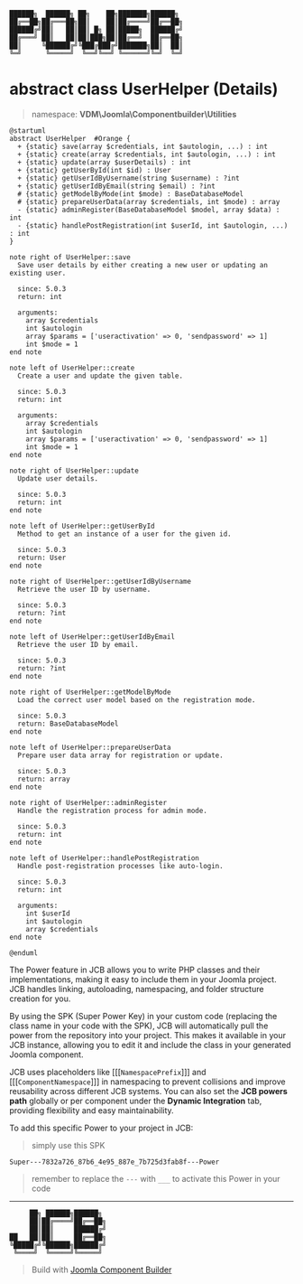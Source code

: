```
██████╗  ██████╗ ██╗    ██╗███████╗██████╗
██╔══██╗██╔═══██╗██║    ██║██╔════╝██╔══██╗
██████╔╝██║   ██║██║ █╗ ██║█████╗  ██████╔╝
██╔═══╝ ██║   ██║██║███╗██║██╔══╝  ██╔══██╗
██║     ╚██████╔╝╚███╔███╔╝███████╗██║  ██║
╚═╝      ╚═════╝  ╚══╝╚══╝ ╚══════╝╚═╝  ╚═╝
```
# abstract class UserHelper (Details)
> namespace: **VDM\Joomla\Componentbuilder\Utilities**

```uml
@startuml
abstract UserHelper  #Orange {
  + {static} save(array $credentials, int $autologin, ...) : int
  + {static} create(array $credentials, int $autologin, ...) : int
  + {static} update(array $userDetails) : int
  + {static} getUserById(int $id) : User
  + {static} getUserIdByUsername(string $username) : ?int
  + {static} getUserIdByEmail(string $email) : ?int
  # {static} getModelByMode(int $mode) : BaseDatabaseModel
  # {static} prepareUserData(array $credentials, int $mode) : array
  - {static} adminRegister(BaseDatabaseModel $model, array $data) : int
  - {static} handlePostRegistration(int $userId, int $autologin, ...) : int
}

note right of UserHelper::save
  Save user details by either creating a new user or updating an existing user.

  since: 5.0.3
  return: int
  
  arguments:
    array $credentials
    int $autologin
    array $params = ['useractivation' => 0, 'sendpassword' => 1]
    int $mode = 1
end note

note left of UserHelper::create
  Create a user and update the given table.

  since: 5.0.3
  return: int
  
  arguments:
    array $credentials
    int $autologin
    array $params = ['useractivation' => 0, 'sendpassword' => 1]
    int $mode = 1
end note

note right of UserHelper::update
  Update user details.

  since: 5.0.3
  return: int
end note

note left of UserHelper::getUserById
  Method to get an instance of a user for the given id.

  since: 5.0.3
  return: User
end note

note right of UserHelper::getUserIdByUsername
  Retrieve the user ID by username.

  since: 5.0.3
  return: ?int
end note

note left of UserHelper::getUserIdByEmail
  Retrieve the user ID by email.

  since: 5.0.3
  return: ?int
end note

note right of UserHelper::getModelByMode
  Load the correct user model based on the registration mode.

  since: 5.0.3
  return: BaseDatabaseModel
end note

note left of UserHelper::prepareUserData
  Prepare user data array for registration or update.

  since: 5.0.3
  return: array
end note

note right of UserHelper::adminRegister
  Handle the registration process for admin mode.

  since: 5.0.3
  return: int
end note

note left of UserHelper::handlePostRegistration
  Handle post-registration processes like auto-login.

  since: 5.0.3
  return: int
  
  arguments:
    int $userId
    int $autologin
    array $credentials
end note
 
@enduml
```

The Power feature in JCB allows you to write PHP classes and their implementations, making it easy to include them in your Joomla project. JCB handles linking, autoloading, namespacing, and folder structure creation for you.

By using the SPK (Super Power Key) in your custom code (replacing the class name in your code with the SPK), JCB will automatically pull the power from the repository into your project. This makes it available in your JCB instance, allowing you to edit it and include the class in your generated Joomla component.

JCB uses placeholders like [[[`NamespacePrefix`]]] and [[[`ComponentNamespace`]]] in namespacing to prevent collisions and improve reusability across different JCB systems. You can also set the **JCB powers path** globally or per component under the **Dynamic Integration** tab, providing flexibility and easy maintainability.

To add this specific Power to your project in JCB:

> simply use this SPK
```
Super---7832a726_87b6_4e95_887e_7b725d3fab8f---Power
```
> remember to replace the `---` with `___` to activate this Power in your code

---
```
     ██╗ ██████╗██████╗
     ██║██╔════╝██╔══██╗
     ██║██║     ██████╔╝
██   ██║██║     ██╔══██╗
╚█████╔╝╚██████╗██████╔╝
 ╚════╝  ╚═════╝╚═════╝
```
> Build with [Joomla Component Builder](https://git.vdm.dev/joomla/Component-Builder)

